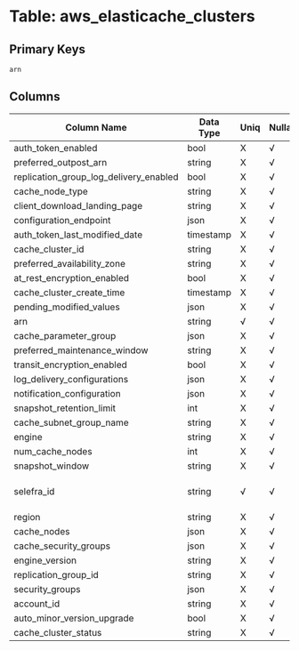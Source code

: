 # Table: aws_elasticache_clusters

## Primary Keys 

```
arn
```


## Columns 

|  Column Name   |  Data Type  | Uniq | Nullable | Description | 
|  ----  | ----  | ----  | ----  | ---- | 
| auth_token_enabled | bool | X | √ |  | 
| preferred_outpost_arn | string | X | √ |  | 
| replication_group_log_delivery_enabled | bool | X | √ |  | 
| cache_node_type | string | X | √ |  | 
| client_download_landing_page | string | X | √ |  | 
| configuration_endpoint | json | X | √ |  | 
| auth_token_last_modified_date | timestamp | X | √ |  | 
| cache_cluster_id | string | X | √ |  | 
| preferred_availability_zone | string | X | √ |  | 
| at_rest_encryption_enabled | bool | X | √ |  | 
| cache_cluster_create_time | timestamp | X | √ |  | 
| pending_modified_values | json | X | √ |  | 
| arn | string | √ | √ |  | 
| cache_parameter_group | json | X | √ |  | 
| preferred_maintenance_window | string | X | √ |  | 
| transit_encryption_enabled | bool | X | √ |  | 
| log_delivery_configurations | json | X | √ |  | 
| notification_configuration | json | X | √ |  | 
| snapshot_retention_limit | int | X | √ |  | 
| cache_subnet_group_name | string | X | √ |  | 
| engine | string | X | √ |  | 
| num_cache_nodes | int | X | √ |  | 
| snapshot_window | string | X | √ |  | 
| selefra_id | string | √ | √ | primary keys value md5 | 
| region | string | X | √ |  | 
| cache_nodes | json | X | √ |  | 
| cache_security_groups | json | X | √ |  | 
| engine_version | string | X | √ |  | 
| replication_group_id | string | X | √ |  | 
| security_groups | json | X | √ |  | 
| account_id | string | X | √ |  | 
| auto_minor_version_upgrade | bool | X | √ |  | 
| cache_cluster_status | string | X | √ |  | 


